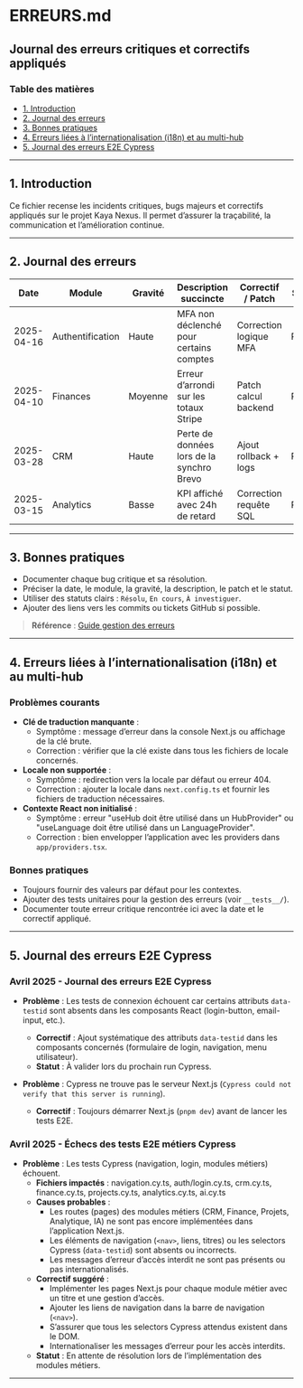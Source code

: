 # ERREURS.md

## Journal des erreurs critiques et correctifs appliqués

### Table des matières
- [1. Introduction](#1-introduction)
- [2. Journal des erreurs](#2-journal-des-erreurs)
- [3. Bonnes pratiques](#3-bonnes-pratiques)
- [4. Erreurs liées à l’internationalisation (i18n) et au multi-hub](#4-erreurs-liées-à-linternationalisation-i18n-et-au-multi-hub)
- [5. Journal des erreurs E2E Cypress](#5-journal-des-erreurs-e2e-cypress)

---

## 1. Introduction
Ce fichier recense les incidents critiques, bugs majeurs et correctifs appliqués sur le projet Kaya Nexus. Il permet d’assurer la traçabilité, la communication et l’amélioration continue.

---

## 2. Journal des erreurs

| Date       | Module        | Gravité | Description succincte                   | Correctif / Patch         | Statut    |
|------------|--------------|---------|-----------------------------------------|--------------------------|-----------|
| 2025-04-16 | Authentification | Haute   | MFA non déclenché pour certains comptes | Correction logique MFA   | Résolu    |
| 2025-04-10 | Finances      | Moyenne | Erreur d’arrondi sur les totaux Stripe  | Patch calcul backend     | Résolu    |
| 2025-03-28 | CRM           | Haute   | Perte de données lors de la synchro Brevo | Ajout rollback + logs    | Résolu    |
| 2025-03-15 | Analytics     | Basse   | KPI affiché avec 24h de retard          | Correction requête SQL   | Résolu    |

---

## 3. Bonnes pratiques
- Documenter chaque bug critique et sa résolution.
- Préciser la date, le module, la gravité, la description, le patch et le statut.
- Utiliser des statuts clairs : `Résolu`, `En cours`, `À investiguer`.
- Ajouter des liens vers les commits ou tickets GitHub si possible.

> **Référence** : [Guide gestion des erreurs](https://www.atlassian.com/fr/incident-management)

---

## 4. Erreurs liées à l’internationalisation (i18n) et au multi-hub

### Problèmes courants
- **Clé de traduction manquante** :
  - Symptôme : message d’erreur dans la console Next.js ou affichage de la clé brute.
  - Correction : vérifier que la clé existe dans tous les fichiers de locale concernés.
- **Locale non supportée** :
  - Symptôme : redirection vers la locale par défaut ou erreur 404.
  - Correction : ajouter la locale dans `next.config.ts` et fournir les fichiers de traduction nécessaires.
- **Contexte React non initialisé** :
  - Symptôme : erreur "useHub doit être utilisé dans un HubProvider" ou "useLanguage doit être utilisé dans un LanguageProvider".
  - Correction : bien envelopper l’application avec les providers dans `app/providers.tsx`.

### Bonnes pratiques
- Toujours fournir des valeurs par défaut pour les contextes.
- Ajouter des tests unitaires pour la gestion des erreurs (voir `__tests__/`).
- Documenter toute erreur critique rencontrée ici avec la date et le correctif appliqué.

---

## 5. Journal des erreurs E2E Cypress

### Avril 2025 - Journal des erreurs E2E Cypress

- **Problème** : Les tests de connexion échouent car certains attributs `data-testid` sont absents dans les composants React (login-button, email-input, etc.).
  - **Correctif** : Ajout systématique des attributs `data-testid` dans les composants concernés (formulaire de login, navigation, menu utilisateur).
  - **Statut** : À valider lors du prochain run Cypress.

- **Problème** : Cypress ne trouve pas le serveur Next.js (`Cypress could not verify that this server is running`).
  - **Correctif** : Toujours démarrer Next.js (`pnpm dev`) avant de lancer les tests E2E.

### Avril 2025 - Échecs des tests E2E métiers Cypress

- **Problème** : Les tests Cypress (navigation, login, modules métiers) échouent.
  - **Fichiers impactés** : navigation.cy.ts, auth/login.cy.ts, crm.cy.ts, finance.cy.ts, projects.cy.ts, analytics.cy.ts, ai.cy.ts
  - **Causes probables** :
    - Les routes (pages) des modules métiers (CRM, Finance, Projets, Analytique, IA) ne sont pas encore implémentées dans l’application Next.js.
    - Les éléments de navigation (`<nav>`, liens, titres) ou les selectors Cypress (`data-testid`) sont absents ou incorrects.
    - Les messages d’erreur d’accès interdit ne sont pas présents ou pas internationalisés.
  - **Correctif suggéré** :
    - Implémenter les pages Next.js pour chaque module métier avec un titre et une gestion d’accès.
    - Ajouter les liens de navigation dans la barre de navigation (`<nav>`).
    - S’assurer que tous les selectors Cypress attendus existent dans le DOM.
    - Internationaliser les messages d’erreur pour les accès interdits.
  - **Statut** : En attente de résolution lors de l’implémentation des modules métiers.

---
